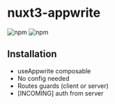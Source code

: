 # nuxt3-appwrite

![npm](https://img.shields.io/npm/dt/nuxt3-appwrite)
![npm](https://img.shields.io/npm/v/nuxt3-appwrite)

## Installation
- useAppwrite composable
- No config needed
- Routes guards (client or server)
- [INCOMING] auth from server



